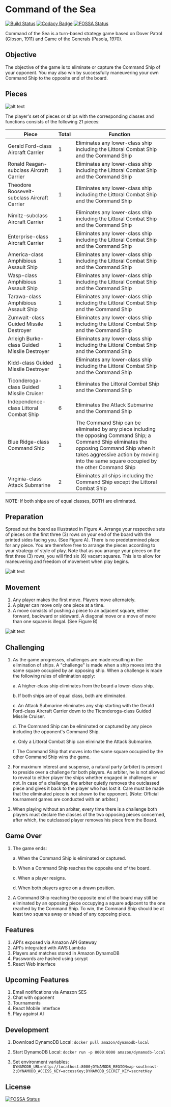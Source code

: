 # Command of the Sea

[![Build Status](https://travis-ci.org/rvbabilonia/command-of-the-sea.svg?branch=master)](https://travis-ci.org/rvbabilonia/command-of-the-sea)
[![Codacy Badge](https://api.codacy.com/project/badge/Grade/d1cef17b5b394c4583c1c7da6eea4be2)](https://www.codacy.com/app/rvbabilonia/command-of-the-sea?utm_source=github.com&amp;utm_medium=referral&amp;utm_content=rvbabilonia/command-of-the-sea&amp;utm_campaign=Badge_Grade)
[![FOSSA Status](https://app.fossa.io/api/projects/git%2Bgithub.com%2Frvbabilonia%2Fcommand-of-the-sea.svg?type=shield)](https://app.fossa.io/projects/git%2Bgithub.com%2Frvbabilonia%2Fcommand-of-the-sea?ref=badge_shield)

Command of the Sea is a turn-based strategy game based on Dover Patrol (Gibson, 1911) and Game of the Generals (Pasola, 
1970).

## Objective

The objective of the game is to eliminate or capture the Command Ship of your opponent. You may also win by successfully
maneuvering your own Command Ship to the opposite end of the board.

## Pieces

![alt text](images/Pieces.png "Pieces")

The player's set of pieces or ships with the corresponding classes and functions consists of the following 21 pieces:

Piece                                         | Total | Function
--------------------------------------------- | ----- | --------
Gerald Ford-class Aircraft Carrier            | 1     | Eliminates any lower-class ship including the Littoral Combat Ship and the Command Ship
Ronald Reagan-subclass Aircraft Carrier       | 1     | Eliminates any lower-class ship including the Littoral Combat Ship and the Command Ship
Theodore Roosevelt-subclass Aircraft Carrier  | 1     | Eliminates any lower-class ship including the Littoral Combat Ship and the Command Ship
Nimitz-subclass Aircraft Carrier              | 1     | Eliminates any lower-class ship including the Littoral Combat Ship and the Command Ship
Enterprise-class Aircraft Carrier             | 1     | Eliminates any lower-class ship including the Littoral Combat Ship and the Command Ship
America-class Amphibious Assault Ship         | 1     | Eliminates any lower-class ship including the Littoral Combat Ship and the Command Ship
Wasp-class Amphibious Assault Ship            | 1     | Eliminates any lower-class ship including the Littoral Combat Ship and the Command Ship
Tarawa-class Amphibious Assault Ship          | 1     | Eliminates any lower-class ship including the Littoral Combat Ship and the Command Ship
Zumwalt-class Guided Missile Destroyer        | 1     | Eliminates any lower-class ship including the Littoral Combat Ship and the Command Ship
Arleigh Burke-class Guided Missile Destroyer  | 1     | Eliminates any lower-class ship including the Littoral Combat Ship and the Command Ship
Kidd-class Guided Missile Destroyer           | 1     | Eliminates any lower-class ship including the Littoral Combat Ship and the Command Ship
Ticonderoga-class Guided Missile Cruiser      | 1     | Eliminates the Littoral Combat Ship and the Command Ship
Independence-class Littoral Combat Ship       | 6     | Eliminates the Attack Submarine and the Command Ship
Blue Ridge-class Command Ship                 | 1     | The Command Ship can be eliminated by any piece including the opposing Command Ship; a Command Ship eliminates the opposing Command Ship when it takes aggressive action by moving into the same square occupied by the other Command Ship
Virginia-class Attack Submarine               | 2     | Eliminates all ships including the Command Ship except the Littoral Combat Ship

NOTE: If both ships are of equal classes, BOTH are eliminated.

## Preparation

Spread out the board as illustrated in Figure A. Arrange your respective sets of pieces on the first three (3) rows on
your end of the board with the printed sides facing you. (See Figure A). There is no predetermined place for any piece.
You are therefore free to arrange the pieces according to your strategy of style of play. Note that as you arrange your
pieces on the first three (3) rows, you will find six (6) vacant squares. This is to allow for maneuvering and freedom
of movement when play begins.

![alt text](images/Figure_A.png "Figure A")
 
## Movement

1. Any player makes the first move. Players move alternately. 
2. A player can move only one piece at a time.
3. A move consists of pushing a piece to an adjacent square, either forward, backward or sideward. A diagonal move or a
move of more than one square is illegal. (See Figure B)

![alt text](images/Figure_B.png "Figure B")

## Challenging

1. As the game progresses, challenges are made resulting in the elimination of ships. A "challenge" is made when a ship
moves into the same square occupied by an opposing ship. When a challenge is made the following rules of elimination
apply:

   a. A higher-class ship eliminates from the board a lower-class ship.
   
   b. If both ships are of equal class, both are eliminated.
   
   c. An Attack Submarine eliminates any ship starting with the Gerald Ford-class Aircraft Carrier down to the
    Ticonderoga-class Guided Missile Cruiser.
    
   d. The Command Ship can be eliminated or captured by any piece including the opponent's Command Ship.
   
   e. Only a Littoral Combat Ship can eliminate the Attack Submarine.
   
   f. The Command Ship that moves into the same square occupied by the other Command Ship wins the game. 

2. For maximum interest and suspense, a natural party (arbiter) is present to preside over a challenge for both players.
As arbiter, he is not allowed to reveal to either player the ships whether engaged in challenges or not. In case of a
challenge, the arbiter quietly removes the outclassed piece and gives it back to the player who has lost it. Care must
be made that the eliminated piece is not shown to the opponent. (Note: Official tournament games are conducted with an
arbiter.) 

3. When playing without an arbiter, every time there is a challenge both players must declare the classes of the two
opposing pieces concerned, after which, the outclassed player removes his piece from the Board. 

## Game Over

1. The game ends:

   a. When the Command Ship is eliminated or captured.
   
   b. When a Command Ship reaches the opposite end of the board.
   
   c. When a player resigns.
   
   d. When both players agree on a drawn position.

2. A Command Ship reaching the opposite end of the board may still be eliminated by an opposing piece occupying a square
adjacent to the one reached by the Command Ship. To win, the Command Ship should be at least two squares away or ahead
of any opposing piece.

## Features

1. API's exposed via Amazon API Gateway
2. API's integrated with AWS Lambda
3. Players and matches stored in Amazon DynamoDB
4. Passwords are hashed using scrypt
5. React Web interface

## Upcoming Features

1. Email notifications via Amazon SES
2. Chat with opponent
3. Tournaments
4. React Mobile interface
5. Play against AI

## Development

1. Download DynamoDB Local: `docker pull amazon/dynamodb-local`

2. Start DynamoDB Local: `docker run -p 8000:8000 amazon/dynamodb-local`

3. Set environment variables: `DYNAMODB_URL=http://localhost:8000;DYNAMODB_REGION=ap-southeast-2;DYNAMODB_ACCESS_KEY=accessKey;DYNAMODB_SECRET_KEY=secretKey`

## License
[![FOSSA Status](https://app.fossa.io/api/projects/git%2Bgithub.com%2Frvbabilonia%2Fcommand-of-the-sea.svg?type=large)](https://app.fossa.io/projects/git%2Bgithub.com%2Frvbabilonia%2Fcommand-of-the-sea?ref=badge_large)
